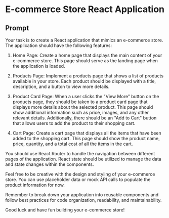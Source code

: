 # E-commerce Store React Application

## Prompt

Your task is to create a React application that mimics an e-commerce store. The application should have the following features:

1. Home Page: Create a home page that displays the main content of your e-commerce store. This page should serve as the landing page when the application is loaded.

2. Products Page: Implement a products page that shows a list of products available in your store. Each product should be displayed with a title, description, and a button to view more details.

3. Product Card Page: When a user clicks the "View More" button on the products page, they should be taken to a product card page that displays more details about the selected product. This page should show additional information such as price, images, and any other relevant details. Additionally, there should be an "Add to Cart" button that allows users to add the product to their shopping cart.

4. Cart Page: Create a cart page that displays all the items that have been added to the shopping cart. This page should show the product name, price, quantity, and a total cost of all the items in the cart.

You should use React Router to handle the navigation between different pages of the application. React state should be utilized to manage the data and state changes within the components.

Feel free to be creative with the design and styling of your e-commerce store. You can use placeholder data or mock API calls to populate the product information for now.

Remember to break down your application into reusable components and follow best practices for code organization, readability, and maintainability.

Good luck and have fun building your e-commerce store!
